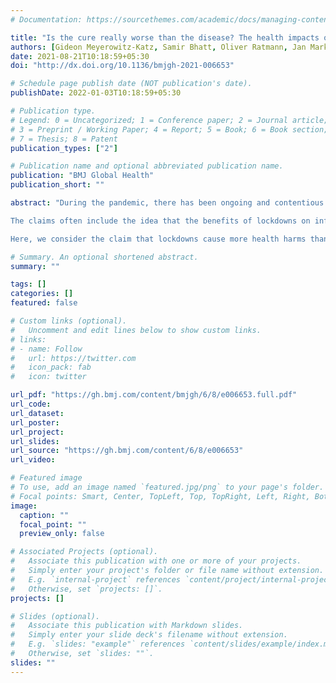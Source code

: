 ```yaml
---
# Documentation: https://sourcethemes.com/academic/docs/managing-content/

title: "Is the cure really worse than the disease? The health impacts of lockdowns during COVID-19"
authors: [Gideon Meyerowitz-Katz, Samir Bhatt, Oliver Ratmann, Jan Markus Brauner, Seth Flaxman, Swapnil Mishra, Mrinank Sharma, Sören Mindermann, Valerie Bradley, Michaela Vollmer, Lea Merone, Gavin Yamey]
date: 2021-08-21T10:18:59+05:30
doi: "http://dx.doi.org/10.1136/bmjgh-2021-006653"

# Schedule page publish date (NOT publication's date).
publishDate: 2022-01-03T10:18:59+05:30

# Publication type.
# Legend: 0 = Uncategorized; 1 = Conference paper; 2 = Journal article;
# 3 = Preprint / Working Paper; 4 = Report; 5 = Book; 6 = Book section;
# 7 = Thesis; 8 = Patent
publication_types: ["2"]

# Publication name and optional abbreviated publication name.
publication: "BMJ Global Health"
publication_short: ""

abstract: "During the pandemic, there has been ongoing and contentious debate around the impact of restrictive government measures to contain SARS-CoV-2 outbreaks, often termed ‘lockdowns’. We define a ‘lockdown’ as a highly restrictive set of non-pharmaceutical interventions against COVID-19, including either stay-at-home orders or interventions with an equivalent effect on movement in the population through restriction of movement. While necessarily broad, this definition encompasses the strict interventions embraced by many nations during the pandemic, particularly those that have prevented individuals from venturing outside of their homes for most reasons.

The claims often include the idea that the benefits of lockdowns on infection control may be outweighed by the negative impacts on the economy, social structure, education and mental health. A much stronger claim that has still persistently appeared in the media as well as peer-reviewed research concerns only health effects: that there has been a large toll of death and disease attributable directly to government action against COVID-19, a toll larger than that of COVID-19 itself. The tagline for this claim is that “the cure is worse than the disease”

Here, we consider the claim that lockdowns cause more health harms than COVID-19 by examining their impacts on mortality, routine health services, global health programmes and suicide and mental health. We examine the evidence regarding whether government interventions are to blame for negative health consequences, or whether the lethality and infectiousness of SARS-CoV-2 is as much or more of a driver behind adverse health impacts. The grave harms from ineffectively mitigated epidemics have been clearly seen in places such as India and Brazil.4 Given the benefits from government intervention against COVID-19—slowing spread and preventing COVID-19 deaths—we explore whether the harms of lockdowns are likely to exceed the harms of COVID-19, or if the health harms sometimes attributed to lockdowns may instead be explained directly by the pandemic itself."

# Summary. An optional shortened abstract.
summary: ""

tags: []
categories: []
featured: false

# Custom links (optional).
#   Uncomment and edit lines below to show custom links.
# links:
# - name: Follow
#   url: https://twitter.com
#   icon_pack: fab
#   icon: twitter

url_pdf: "https://gh.bmj.com/content/bmjgh/6/8/e006653.full.pdf"
url_code:
url_dataset:
url_poster:
url_project:
url_slides:
url_source: "https://gh.bmj.com/content/6/8/e006653"
url_video:

# Featured image
# To use, add an image named `featured.jpg/png` to your page's folder. 
# Focal points: Smart, Center, TopLeft, Top, TopRight, Left, Right, BottomLeft, Bottom, BottomRight.
image:
  caption: ""
  focal_point: ""
  preview_only: false

# Associated Projects (optional).
#   Associate this publication with one or more of your projects.
#   Simply enter your project's folder or file name without extension.
#   E.g. `internal-project` references `content/project/internal-project/index.md`.
#   Otherwise, set `projects: []`.
projects: []

# Slides (optional).
#   Associate this publication with Markdown slides.
#   Simply enter your slide deck's filename without extension.
#   E.g. `slides: "example"` references `content/slides/example/index.md`.
#   Otherwise, set `slides: ""`.
slides: ""
---
```

